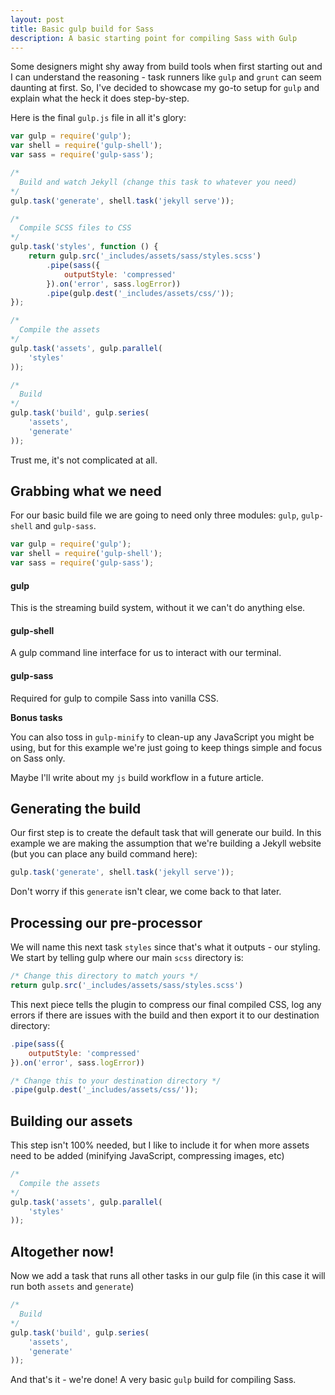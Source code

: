 ```yaml
---
layout: post
title: Basic gulp build for Sass
description: A basic starting point for compiling Sass with Gulp
---
```


Some designers might shy away from build tools when first starting out and I can understand the reasoning - task runners like `gulp` and `grunt` can seem daunting at first. So, I've decided to showcase my go-to setup for `gulp` and explain what the heck it does step-by-step. 

Here is the final `gulp.js` file in all it's glory:

```js
var gulp = require('gulp');
var shell = require('gulp-shell');
var sass = require('gulp-sass');

/*
  Build and watch Jekyll (change this task to whatever you need)
*/
gulp.task('generate', shell.task('jekyll serve'));

/*
  Compile SCSS files to CSS
*/
gulp.task('styles', function () {
    return gulp.src('_includes/assets/sass/styles.scss')
        .pipe(sass({
            outputStyle: 'compressed'
        }).on('error', sass.logError))
        .pipe(gulp.dest('_includes/assets/css/'));
});

/*
  Compile the assets
*/
gulp.task('assets', gulp.parallel(
    'styles'
));

/*
  Build
*/
gulp.task('build', gulp.series(
    'assets',
    'generate'
));
```

Trust me, it's not complicated at all.

## Grabbing what we need

For our basic build file we are going to need only three modules: `gulp`, `gulp-shell` and `gulp-sass`.

```js
var gulp = require('gulp');
var shell = require('gulp-shell');
var sass = require('gulp-sass');
```

#### gulp
This is the streaming build system, without it we can't do anything else.

#### gulp-shell
A gulp command line interface for us to interact with our terminal.

#### gulp-sass
Required for gulp to compile Sass into vanilla CSS.

<div class="message">

<p><strong>Bonus tasks</strong></p>

<p>You can also toss in <code>gulp-minify</code> to clean-up any JavaScript you might be using, but for this example we're just going to keep things simple and focus on Sass only.</p>

<p class="no-margin">Maybe I'll write about my <code>js</code> build workflow in a future article.</p>

</div>

## Generating the build

Our first step is to create the default task that will generate our build. In this example we are making the assumption that we're building a Jekyll website (but you can place any build command here):

```js
gulp.task('generate', shell.task('jekyll serve'));
```

Don't worry if this `generate` isn't clear, we come back to that later.

## Processing our pre-processor

We will name this next task `styles` since that's what it outputs - our styling. We start by telling gulp where our main `scss` directory is:

```js
/* Change this directory to match yours */
return gulp.src('_includes/assets/sass/styles.scss')
```

This next piece tells the plugin to compress our final compiled CSS, log any errors if there are issues with the build and then export it to our destination directory:

```js
.pipe(sass({
    outputStyle: 'compressed'
}).on('error', sass.logError))

/* Change this to your destination directory */
.pipe(gulp.dest('_includes/assets/css/'));
```

## Building our assets

This step isn't 100% needed, but I like to include it for when more assets need to be added (minifying JavaScript, compressing images, etc)

```js
/*
  Compile the assets
*/
gulp.task('assets', gulp.parallel(
    'styles'
));
```

## Altogether now!

Now we add a task that runs all other tasks in our gulp file (in this case it will run both `assets` and `generate`)

```js
/*
  Build
*/
gulp.task('build', gulp.series(
    'assets',
    'generate'
));
```

And that's it - we're done! A very basic `gulp` build for compiling Sass.
